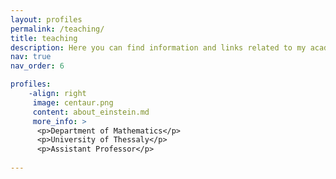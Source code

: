 ```yaml
---
layout: profiles
permalink: /teaching/
title: teaching
description: Here you can find information and links related to my academic teaching activities. "FS" stands for Fall Semester and "SS" for Spring Semester.
nav: true
nav_order: 6

profiles:
    -align: right
	 image: centaur.png
     content: about_einstein.md
	 more_info: >
      <p>Department of Mathematics</p>
      <p>University of Thessaly</p>
      <p>Assistant Professor</p>
   
---
```


